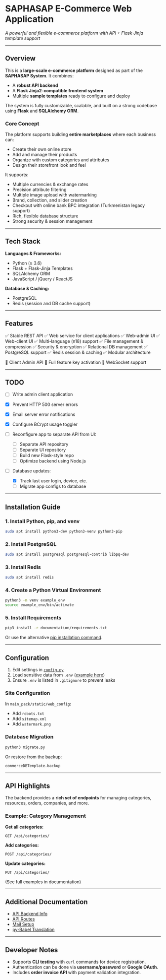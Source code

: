 # **SAPHASAP E-Commerce Web Application**

*A powerful and flexible e-commerce platform with API + Flask Jinja template support*

---

## **Overview**

This is a **large-scale e-commerce platform** designed as part of the **SAPHASAP System**.
It combines:

* A **robust API backend**
* A **Flask Jinja2-compatible frontend system**
* Multiple **sample templates** ready to configure and deploy

The system is fully customizable, scalable, and built on a strong codebase using **Flask** and **SQLAlchemy ORM**.

### **Core Concept**

The platform supports building **entire marketplaces** where each business can:

* Create their own online store
* Add and manage their products
* Organize with custom categories and attributes
* Design their storefront look and feel

It supports:

* Multiple currencies & exchange rates
* Precision attribute filtering
* Multiple image upload with watermarking
* Brand, collection, and slider creation
* Checkout with online bank BPC integration (Turkmenistan legacy support)
* Rich, flexible database structure
* Strong security & session management

---

## **Tech Stack**

**Languages & Frameworks:**

* Python (≥ 3.6)
* Flask + Flask-Jinja Templates
* SQLAlchemy ORM
* JavaScript / jQuery / ReactJS

**Database & Caching:**

* PostgreSQL
* Redis (session and DB cache support)

---

## **Features**

✅ Stable REST API
✅ Web service for client applications
✅ Web-admin UI
✅ Web-client UI
✅ Multi-language (n18) support
✅ File management & compression
✅ Security & encryption
✅ Relational DB management
✅ PostgreSQL support
✅ Redis session & caching
✅ Modular architecture

🔲 Client Admin API
🔲 Full feature key activation
🔲 WebSocket support

---

## **TODO**

* [ ] Write admin client application
* [x] Prevent HTTP 500 server errors
* [x] Email server error notifications
* [x] Configure BCrypt usage toggler
* [ ] Reconfigure app to separate API from UI:

  * [ ] Separate API repository
  * [ ] Separate UI repository
  * [ ] Build new Flask-style repo
  * [ ] Optimize backend using Node.js
* [ ] Database updates:

  * [x] Track last user login, device, etc.
  * [ ] Migrate app configs to database

---

## **Installation Guide**

### **1. Install Python, pip, and venv**

```bash
sudo apt install python3-dev python3-venv python3-pip
```

### **2. Install PostgreSQL**

```bash
sudo apt install postgresql postgresql-contrib libpq-dev
```

### **3. Install Redis**

```bash
sudo apt install redis
```

### **4. Create a Python Virtual Environment**

```bash
python3 -m venv example_env
source example_env/bin/activate
```

### **5. Install Requirements**

```bash
pip3 install -r documentation/requirements.txt
```

Or use the alternative [pip installation command](documentation/pip_installation_command.md).

---

## **Configuration**

1. Edit settings in [`config.py`](main_pack/config.py)
2. Load sensitive data from `.env` ([example here](main_pack/.env.example.config))
3. Ensure `.env` is listed in `.gitignore` to prevent leaks

### **Site Configuration**

In `main_pack/static/web_config`:

* Add `robots.txt`
* Add `sitemap.xml`
* Add `watermark.png`

### **Database Migration**

```bash
python3 migrate.py
```

Or restore from the backup:

```bash
commerceDBTemplate.backup
```

---

## **API Highlights**

The backend provides a **rich set of endpoints** for managing categories, resources, orders, companies, and more.

### **Example: Category Management**

**Get all categories:**

```http
GET /api/categories/
```

**Add categories:**

```http
POST /api/categories/
```

**Update categories:**

```http
PUT /api/categories/
```

(See full examples in documentation)

---

## **Additional Documentation**

* [API Backend Info](documentation/api_backend.md)
* [API Routes](documentation/api_documentation.md)
* [Mail Setup](documentation/mail_setup.md)
* [py-Babel Translation](documentation/pybabel_usage.md)

---

## **Developer Notes**

* Supports **CLI testing** with `curl` commands for device registration.
* Authentication can be done via **username/password** or **Google OAuth**.
* Includes **order invoice API** with payment validation integration.

